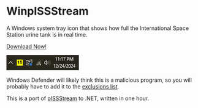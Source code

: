 # WinpISSStream

A Windows system tray icon that shows how full the International Space Station urine tank is in real time.

[Download Now!](https://github.com/grantshandy/WinpISSStream/releases/download/v1.0/WinpISSStream.exe)

![screenshot](./screenshot.png)

Windows Defender will likely think this is a malicious program, so you will probably have to add it to the [exclusions list](https://support.microsoft.com/en-us/windows/add-an-exclusion-to-windows-security-811816c0-4dfd-af4a-47e4-c301afe13b26).

This is a port of [pISSStream](https://github.com/Jaennaet/pISSStream) to .NET, written in one hour.